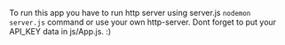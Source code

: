 To run this app you have to run http server using server.js `nodemon server.js` command or use your own http-server.
Dont forget to put your API_KEY data in js/App.js. :)
